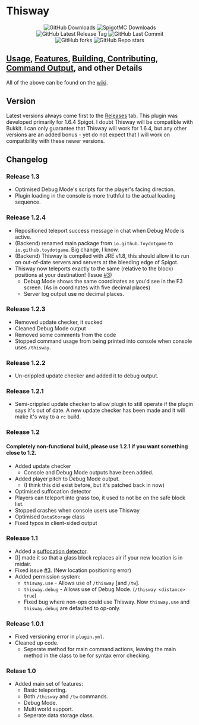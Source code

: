# Thisway
<div align="center">
	<img alt="GitHub Downloads" src="https://img.shields.io/github/downloads/toydotgame/Thisway/total?label=GitHub%20Downloads">
	<img alt="SpigotMC Downloads" src="https://img.shields.io/spiget/downloads/87115?label=SpigotMC%20Downloads"><br>
	<img alt="GitHub Latest Release Tag" src="https://img.shields.io/github/v/tag/toydotgame/Thisway?label=release">
	<img alt="GitHub Last Commit" src="https://img.shields.io/github/last-commit/toydotgame/Thisway"><br> <!-- I put a `<br>` because I wanted the repo. social details a bit more seperate. -->
	<img alt="GitHub forks" src="https://img.shields.io/github/forks/toydotgame/Thisway">
	<img alt="GitHub Repo stars" src="https://img.shields.io/github/stars/toydotgame/Thisway">
</div>

## [Usage](https://github.com/Toydotgame/Thisway/wiki/How-to-use-Thisway), [Features](https://github.com/Toydotgame/Thisway/wiki/Features-of-Thisway), [Building, Contributing](https://github.com/Toydotgame/Thisway/wiki/How-to-set-up-the-Source-Code-in-Your-Editor-and-Build), [Command Output](https://github.com/Toydotgame/Thisway/wiki/Outputs), and other Details
All of the above can be found on the [wiki](https://github.com/Toydotgame/Thisway/wiki).

## Version
Latest versions always come first to the [Releases](https://github.com/Toydotgame/Thisway/releases) tab.
This plugin was developed primarily for 1.6.4 Spigot. I doubt Thisway will be compatible with Bukkit.
I can only guarantee that Thisway will work for 1.6.4, but any other versions are an added bonus - yet do not expect that I will work on compatibility with these newer versions.

## Changelog
### Release 1.3
* Optimised Debug Mode's scripts for the player's facing direction.
* Plugin loading in the console is more truthful to the actual loading sequence.

### Release 1.2.4
* Repositioned teleport success message in chat when Debug Mode is active.
* (Backend) renamed main package from `io.github.Toydotgame` to `io.github.toydotgame`. Big change, I know.
* (Backend) Thisway is compiled with JRE v1.8, this should allow it to run on out-of-date servers and servers at the bleeding edge of Spigot.
* Thisway now teleports exactly to the same (relative to the block) positions at your destination! (Issue [#3](https://github.com/toydotgame/Thisway/issues/3))
    * Debug Mode shows the same coordinates as you'd see in the F3 screen. (As in coordinates with five decimal places)
    * Server log output use no decimal places.

### Release 1.2.3
* Removed update checker, it sucked
* Cleaned Debug Mode output
* Removed some comments from the code
* Stopped command usage from being printed into console when console uses `/thisway`.

### Release 1.2.2
* Un-crippled update checker and added it to debug output.

### Release 1.2.1
* Semi-crippled update checker to allow plugin to still operate if the plugin says it's out of date. A new update checker has been made and it will make it's way to a `rc` build.

### Release 1.2
#### Completely non-functional build, please use 1.2.1 if you want something close to 1.2.
* Added update checker
	* Console and Debug Mode outputs have been added.
* Added player pitch to Debug Mode output.
	* (I think this did exist before, but it's patched back in now)
* Optimised suffocation detector
* Players can teleport into grass too, it used to not be on the safe block list.
* Stopped crashes when console users use Thisway
* Optimised `DataStorage` class
* Fixed typos in client-sided output

### Release 1.1
* Added a [suffocation detector](https://github.com/Toydotgame/Thisway/wiki/Thisway-Teleporting-Mechanics#tracking-of-players-head-into-a-block).
* \[I\] made it so that a glass block replaces air if your new location is in midair.
* Fixed issue [#3](https://github.com/Toydotgame/Thisway/issues/3). (New location positioning error)
* Added permission system:
   * `thisway.use` - Allows use of `/thisway` \[and `/tw`\].
   * `thisway.debug` - Allows use of Debug Mode. (`/thisway <distance> true`)
   * Fixed bug where non-ops could use Thisway. Now `thisway.use` and `thisway.debug` are defaulted to op-only.

### Release 1.0.1
* Fixed versioning error in `plugin.yml`.
* Cleaned up code.
    * Seperate method for main command actions, leaving the main method in the class to be for syntax error checking.

### Relase 1.0
* Added main set of features:
    * Basic teleporting.
    * Both `/thisway` and `/tw` commands.
    * Debug Mode.
    * Multi world support.
    * Seperate data storage class.

